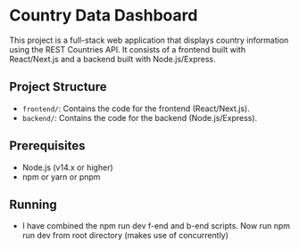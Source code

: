 # Country Data Dashboard

This project is a full-stack web application that displays country information using the REST Countries API. It consists of a frontend built with React/Next.js and a backend built with Node.js/Express.

## Project Structure

- `frontend/`: Contains the code for the frontend (React/Next.js).
- `backend/`: Contains the code for the backend (Node.js/Express).
  
## Prerequisites

- Node.js (v14.x or higher)
- npm or yarn or pnpm

## Running

- I have combined the npm run dev f-end and b-end scripts. Now run npm run dev from root directory (makes use of concurrently)
